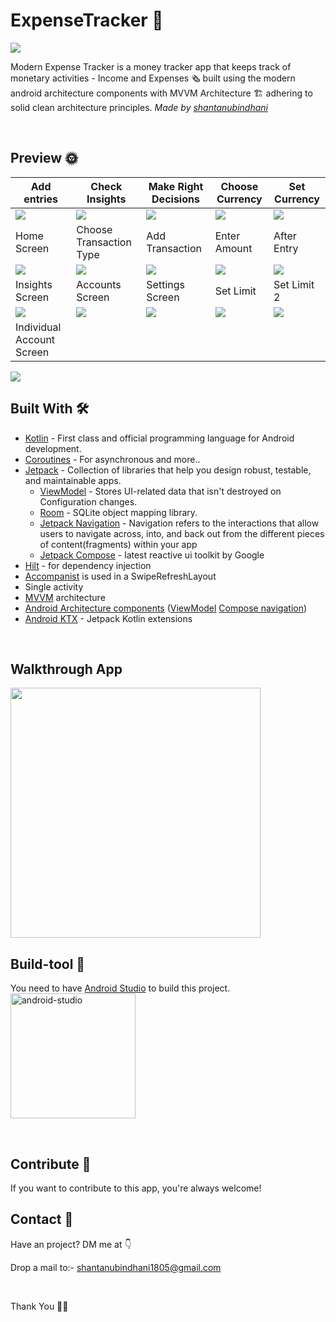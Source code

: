 # ExpenseTracker 🧿
![](https://img.shields.io/badge/ExpenseTracker-Android-green)

Modern Expense Tracker is a money tracker app that keeps track of monetary activities - Income and Expenses 🗞️  built using the modern android architecture components with MVVM Architecture 🏗 adhering to solid clean architecture principles. *Made by [shantanubindhani](https://github.com/shantanubindhani)*

<br />

## Preview 🌞
Add entries | Check Insights | Make Right Decisions | Choose Currency | Set Currency 
--- | --- | --- |--- |--- 
![](https://github.com/shantanubindhani/ExpenseTracker/blob/master/screenshots/Screenshot_20230129-101943_ExpenseTracker.jpg) | ![](https://github.com/shantanubindhani/ExpenseTracker/blob/master/screenshots/Screenshot_20230129-101955_ExpenseTracker.jpg) | ![](https://github.com/shantanubindhani/ExpenseTracker/blob/master/screenshots/Screenshot_20230129-102006_ExpenseTracker.jpg) | ![](https://github.com/shantanubindhani/ExpenseTracker/blob/master/screenshots/Screenshot_20230129-102019_ExpenseTracker.jpg) | ![](https://github.com/shantanubindhani/ExpenseTracker/blob/master/screenshots/Screenshot_20230129-102030_ExpenseTracker.jpg)
Home Screen | Choose Transaction Type | Add Transaction | Enter Amount | After Entry
![](https://github.com/shantanubindhani/ExpenseTracker/blob/master/screenshots/Screenshot_20230129-102041_ExpenseTracker.jpg) | ![](https://github.com/shantanubindhani/ExpenseTracker/blob/master/screenshots/Screenshot_20230129-102050_ExpenseTracker.jpg) | ![](https://github.com/shantanubindhani/ExpenseTracker/blob/master/screenshots/Screenshot_20230129-102100_ExpenseTracker.jpg) | ![](https://github.com/shantanubindhani/ExpenseTracker/blob/master/screenshots/Screenshot_20230129-102124_ExpenseTracker.jpg) | ![](https://github.com/shantanubindhani/ExpenseTracker/blob/master/screenshots/Screenshot_20230129-102148_ExpenseTracker.jpg)
Insights Screen | Accounts Screen | Settings Screen | Set Limit | Set Limit 2
![](https://github.com/shantanubindhani/ExpenseTracker/blob/master/screenshots/Screenshot_20230129-102158_ExpenseTracker.jpg) | ![](https://github.com/shantanubindhani/ExpenseTracker/blob/master/screenshots/Screenshot_20230129-102208_ExpenseTracker.jpg) | ![](https://github.com/shantanubindhani/ExpenseTracker/blob/master/screenshots/Screenshot_20230129-102218_ExpenseTracker.jpg) | ![](https://github.com/shantanubindhani/ExpenseTracker/blob/master/screenshots/Screenshot_20230129-102223_ExpenseTracker.jpg) | ![](https://github.com/shantanubindhani/ExpenseTracker/blob/master/screenshots/Screenshot_20230129-102229_ExpenseTracker.jpg)
Individual Account Screen |
![](https://github.com/shantanubindhani/ExpenseTracker/blob/master/screenshots/Screenshot_20230129-102315_ExpenseTracker.jpg)

## Built With 🛠
- [Kotlin](https://kotlinlang.org/) - First class and official programming language for Android development.
- [Coroutines](https://kotlinlang.org/docs/reference/coroutines-overview.html) - For asynchronous and more..
- [Jetpack](https://developer.android.com/topic/libraries/architecture) - Collection of libraries that help you design robust, testable, and maintainable apps.
  - [ViewModel](https://developer.android.com/topic/libraries/architecture/viewmodel) - Stores UI-related data that isn't destroyed on Configuration changes.
  - [Room](https://developer.android.com/topic/libraries/architecture/room) - SQLite object mapping library.
  - [Jetpack Navigation](https://developer.android.com/guide/navigation) - Navigation refers to the interactions that allow users to navigate across, into, and back out from the different pieces of content(fragments) within your app
  - [Jetpack Compose](https://developer.android.com/jetpack/compose) - latest reactive ui toolkit by Google
- [Hilt](https://developer.android.com/training/dependency-injection/hilt-android) - for dependency injection
- [Accompanist](https://github.com/google/accompanist) is used in a SwipeRefreshLayout
- Single activity
- [MVVM](https://en.wikipedia.org/wiki/Model%E2%80%93view%E2%80%93viewmodel) architecture
- [Android Architecture components](https://developer.android.com/topic/libraries/architecture) ([ViewModel](https://developer.android.com/topic/libraries/architecture/viewmodel) [Compose navigation](https://developer.android.com/jetpack/compose/navigation))
- [Android KTX](https://developer.android.com/kotlin/ktx) - Jetpack Kotlin extensions


<br />

## Walkthrough App
<img src="https://github.com/shantanubindhani/ExpenseTracker/blob/master/screenshots/expenseTracker.gif" height="400">

## Build-tool 🧰
You need to have [Android Studio](https://developer.android.com/studio/preview) to build this project.
<br>
<img src="https://github.com/shantanubindhani/MVVMNews/blob/master/screenshots/android.png" height="200" alt="android-studio"/>

<br>

## Contribute 🤝
If you want to contribute to this app, you're always welcome!

## Contact 📩
Have an project? DM me at 👇

Drop a mail to:- shantanubindhani1805@gmail.com

<br>

Thank You 🙏👏


    
